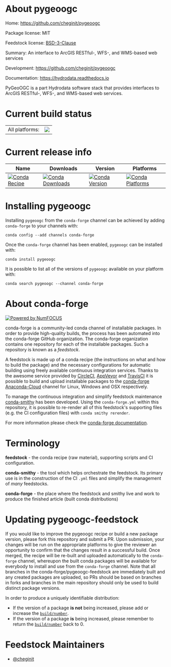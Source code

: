 About pygeoogc
==============

Home: https://github.com/cheginit/pygeoogc

Package license: MIT

Feedstock license: [BSD-3-Clause](https://github.com/conda-forge/pygeoogc-feedstock/blob/master/LICENSE.txt)

Summary: An interface to ArcGIS RESTful-, WFS-, and WMS-based web services

Development: https://github.com/cheginit/pygeoogc

Documentation: https://hydrodata.readthedocs.io

PyGeoOGC is a part Hydrodata software stack that provides interfaces to
ArcGIS RESTful-, WFS-, and WMS-based web services.


Current build status
====================


<table><tr><td>All platforms:</td>
    <td>
      <a href="https://dev.azure.com/conda-forge/feedstock-builds/_build/latest?definitionId=10286&branchName=master">
        <img src="https://dev.azure.com/conda-forge/feedstock-builds/_apis/build/status/pygeoogc-feedstock?branchName=master">
      </a>
    </td>
  </tr>
</table>

Current release info
====================

| Name | Downloads | Version | Platforms |
| --- | --- | --- | --- |
| [![Conda Recipe](https://img.shields.io/badge/recipe-pygeoogc-green.svg)](https://anaconda.org/conda-forge/pygeoogc) | [![Conda Downloads](https://img.shields.io/conda/dn/conda-forge/pygeoogc.svg)](https://anaconda.org/conda-forge/pygeoogc) | [![Conda Version](https://img.shields.io/conda/vn/conda-forge/pygeoogc.svg)](https://anaconda.org/conda-forge/pygeoogc) | [![Conda Platforms](https://img.shields.io/conda/pn/conda-forge/pygeoogc.svg)](https://anaconda.org/conda-forge/pygeoogc) |

Installing pygeoogc
===================

Installing `pygeoogc` from the `conda-forge` channel can be achieved by adding `conda-forge` to your channels with:

```
conda config --add channels conda-forge
```

Once the `conda-forge` channel has been enabled, `pygeoogc` can be installed with:

```
conda install pygeoogc
```

It is possible to list all of the versions of `pygeoogc` available on your platform with:

```
conda search pygeoogc --channel conda-forge
```


About conda-forge
=================

[![Powered by NumFOCUS](https://img.shields.io/badge/powered%20by-NumFOCUS-orange.svg?style=flat&colorA=E1523D&colorB=007D8A)](http://numfocus.org)

conda-forge is a community-led conda channel of installable packages.
In order to provide high-quality builds, the process has been automated into the
conda-forge GitHub organization. The conda-forge organization contains one repository
for each of the installable packages. Such a repository is known as a *feedstock*.

A feedstock is made up of a conda recipe (the instructions on what and how to build
the package) and the necessary configurations for automatic building using freely
available continuous integration services. Thanks to the awesome service provided by
[CircleCI](https://circleci.com/), [AppVeyor](https://www.appveyor.com/)
and [TravisCI](https://travis-ci.com/) it is possible to build and upload installable
packages to the [conda-forge](https://anaconda.org/conda-forge)
[Anaconda-Cloud](https://anaconda.org/) channel for Linux, Windows and OSX respectively.

To manage the continuous integration and simplify feedstock maintenance
[conda-smithy](https://github.com/conda-forge/conda-smithy) has been developed.
Using the ``conda-forge.yml`` within this repository, it is possible to re-render all of
this feedstock's supporting files (e.g. the CI configuration files) with ``conda smithy rerender``.

For more information please check the [conda-forge documentation](https://conda-forge.org/docs/).

Terminology
===========

**feedstock** - the conda recipe (raw material), supporting scripts and CI configuration.

**conda-smithy** - the tool which helps orchestrate the feedstock.
                   Its primary use is in the construction of the CI ``.yml`` files
                   and simplify the management of *many* feedstocks.

**conda-forge** - the place where the feedstock and smithy live and work to
                  produce the finished article (built conda distributions)


Updating pygeoogc-feedstock
===========================

If you would like to improve the pygeoogc recipe or build a new
package version, please fork this repository and submit a PR. Upon submission,
your changes will be run on the appropriate platforms to give the reviewer an
opportunity to confirm that the changes result in a successful build. Once
merged, the recipe will be re-built and uploaded automatically to the
`conda-forge` channel, whereupon the built conda packages will be available for
everybody to install and use from the `conda-forge` channel.
Note that all branches in the conda-forge/pygeoogc-feedstock are
immediately built and any created packages are uploaded, so PRs should be based
on branches in forks and branches in the main repository should only be used to
build distinct package versions.

In order to produce a uniquely identifiable distribution:
 * If the version of a package **is not** being increased, please add or increase
   the [``build/number``](https://conda.io/docs/user-guide/tasks/build-packages/define-metadata.html#build-number-and-string).
 * If the version of a package **is** being increased, please remember to return
   the [``build/number``](https://conda.io/docs/user-guide/tasks/build-packages/define-metadata.html#build-number-and-string)
   back to 0.

Feedstock Maintainers
=====================

* [@cheginit](https://github.com/cheginit/)

